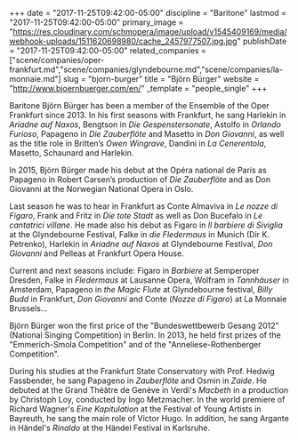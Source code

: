 +++
date = "2017-11-25T09:42:00-05:00"
discipline = "Baritone"
lastmod = "2017-11-25T09:42:00-05:00"
primary_image = "https://res.cloudinary.com/schmopera/image/upload/v1545409169/media/webhook-uploads/1511620698980/cache_2457977507.jpg.jpg"
publishDate = "2017-11-25T09:42:00-05:00"
related_companies = ["scene/companies/oper-frankfurt.md","scene/companies/glyndebourne.md","scene/companies/la-monnaie.md"]
slug = "bjorn-burger"
title = "Björn Bürger"
website = "http://www.bjoernbuerger.com/en/"
_template = "people_single"
+++

Baritone Björn Bürger has been a member of the Ensemble of the Oper Frankfurt since 2013. In his first seasons with Frankfurt, he sang Harlekin in *Ariadne auf Naxos*, Bengtson in *Die Gespenstersonate*, Astolfo in *Orlando Furioso*, Papageno in *Die Zauberflöte* and Masetto in *Don Giovanni*, as well as the title role in Britten’s *Owen Wingrave*, Dandini in *La Cenerentola*, Masetto, Schaunard and Harlekin.
 
In 2015, Björn Bürger made his debut at the Opéra national de Paris as Papageno in Robert Carsen’s production of *Die Zauberflöte* and as Don Giovanni at the Norwegian National Opera in Oslo.
 
Last season he was to hear in Frankfurt as Conte Almaviva in *Le nozze di Figaro*, Frank and Fritz in *Die tote Stadt* as well as Don Bucefalo in *Le cantatrici villane*. He made also his debut as Figaro in *Il barbiere di Siviglia* at the Glyndebourne Festival, Falke in *die Fledermaus* in Munich (Dir K. Petrenko), Harlekin in *Ariadne auf Naxos* at Glyndebourne Festival, *Don Giovanni* and Pelleas at Frankfurt Opera House.
 
Current and next seasons include: Figaro in *Barbiere* at Semperoper Dresden, Falke in *Fledermaus* at Lausanne Opera, Wolfram in *Tannhäuser* in Amsterdam, Papageno in *the Magic Flute* at Glyndebourne festival, *Billy Budd* in Frankfurt, *Don Giovanni* and Conte (*Nozze di Figaro*) at La Monnaie Brussels...
 
Björn Bürger won the first price of the "Bundeswettbewerb Gesang 2012" (National Singing Competition) in Berlin. In 2013, he held first prizes of the "Emmerich-Smola Competition" and of the "Anneliese-Rothenberger Competition".
 
During his studies at the Frankfurt State Conservatory with Prof. Hedwig Fassbender, he sang Papageno in *Zauberflöte* and Osmin in *Zaide*. He debuted at the Grand Théâtre de Genève in Verdi's *Macbeth* in a production by Christoph Loy, conducted by Ingo Metzmacher. In the world premiere of Richard Wagner's *Eine Kapitulation* at the Festival of Young Artists in Bayreuth, he sang the main role of Victor Hugo. In addition, he sang Argante in Händel's *Rinaldo* at the Händel Festival in Karlsruhe.
